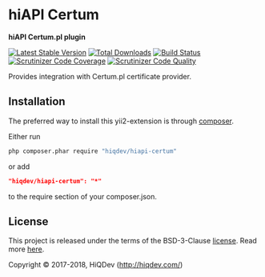 # hiAPI Certum

**hiAPI Certum.pl plugin**

[![Latest Stable Version](https://poser.pugx.org/hiqdev/hiapi-certum/v/stable)](https://packagist.org/packages/hiqdev/hiapi-certum)
[![Total Downloads](https://poser.pugx.org/hiqdev/hiapi-certum/downloads)](https://packagist.org/packages/hiqdev/hiapi-certum)
[![Build Status](https://img.shields.io/travis/hiqdev/hiapi-certum.svg)](https://travis-ci.org/hiqdev/hiapi-certum)
[![Scrutinizer Code Coverage](https://img.shields.io/scrutinizer/coverage/g/hiqdev/hiapi-certum.svg)](https://scrutinizer-ci.com/g/hiqdev/hiapi-certum/)
[![Scrutinizer Code Quality](https://img.shields.io/scrutinizer/g/hiqdev/hiapi-certum.svg)](https://scrutinizer-ci.com/g/hiqdev/hiapi-certum/)

Provides integration with Certum.pl certificate provider.

## Installation

The preferred way to install this yii2-extension is through [composer](http://getcomposer.org/download/).

Either run

```sh
php composer.phar require "hiqdev/hiapi-certum"
```

or add

```json
"hiqdev/hiapi-certum": "*"
```

to the require section of your composer.json.

## License

This project is released under the terms of the BSD-3-Clause [license](LICENSE).
Read more [here](http://choosealicense.com/licenses/bsd-3-clause).

Copyright © 2017-2018, HiQDev (http://hiqdev.com/)
